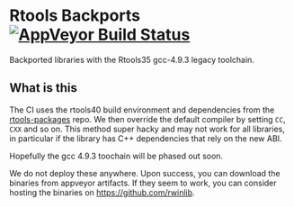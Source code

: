 # Rtools Backports [![AppVeyor Build Status](https://ci.appveyor.com/api/projects/status/github/r-windows/rtools-backports?branch=master)](https://ci.appveyor.com/project/jeroen/rtools-backports)

Backported libraries with the Rtools35 gcc-4.9.3 legacy toolchain.

## What is this

The CI uses the rtools40 build environment and dependencies from the [rtools-packages](https://github.com/r-windows/rtools-packages) repo. We then override the default compiler by setting `CC`, `CXX` and so on. This method super hacky and may not work for all libraries, in particular if the library has C++ dependencies that rely on the new ABI.

Hopefully the gcc 4.9.3 toochain will be phased out soon.

We do not deploy these anywhere. Upon success, you can download the binaries from appveyor artifacts. If they seem to work, you can consider hosting the binaries on https://github.com/rwinlib.
